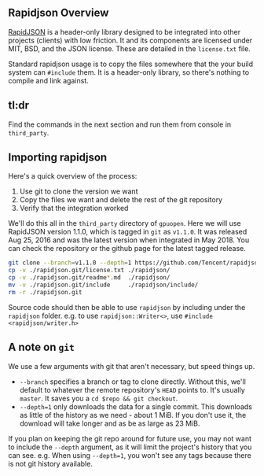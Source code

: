 
## Rapidjson Overview

[RapidJSON](http://rapidjson.org/) is a header-only library designed to be
integrated into other projects (clients) with low friction. It and its
components are licensed under MIT, BSD, and the JSON license. These are detailed
in the `license.txt` file.

Standard rapidjson usage is to copy the files somewhere that the your build
system can `#include` them. It is a header-only library, so there's nothing to
compile and link against.

## tl:dr

Find the commands in the next section and run them from console in
`third_party`.

## Importing rapidjson

Here's a quick overview of the process:

1. Use git to clone the version we want
2. Copy the files we want and delete the rest of the git repository
5. Verify that the integration worked

We'll do this all in the `third_party` directory of `gpuopen`.
Here we will use RapidJSON version 1.1.0, which is tagged in `git` as `v1.1.0`.
It was released Aug 25, 2016 and was the latest version when integrated in May
2018.
You can check the repository or the github page for the latest tagged release.

```bash
git clone --branch=v1.1.0 --depth=1 https://github.com/Tencent/rapidjson.git rapidjson.git
cp -v ./rapidjson.git/license.txt ./rapidjson/
cp -v ./rapidjson.git/readme*.md  ./rapidjson/
mv -v ./rapidjson.git/include     ./rapidjson/include/
rm -r ./rapidjson.git
```
Source code should then be able to use `rapidjson` by including under the
`rapidjson` folder.
e.g. to use `rapidjson::Writer<>`, use `#include <rapidjson/writer.h>`

## A note on `git`

We use a few arguments with git that aren't necessary, but speed things up.

- `--branch` specifies a branch or tag to clone directly. Without this, we'll
default to whatever the remote repository's `HEAD` points to. It's usually
`master`. It saves you a `cd $repo && git checkout`.
- `--depth=1` only downloads the data for a single commit. This downloads as
little of the history as we need - about 1 MiB. If you don't use it, the
download will take longer and as be as large as 23 MiB.

If you plan on keeping the git repo around for future use, you may not want to
include the `--depth` argument, as it will limit the project's history that you
can see. e.g. When using  `--depth=1`, you won't see any tags because there is
not git history available.
